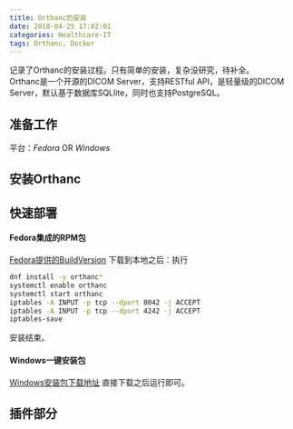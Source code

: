 ```yaml
---
title: Orthanc的安装
date: 2018-04-25 17:02:01
categories: Healthcare-IT
tags: Orthanc, Docker
---
```


记录了Orthanc的安装过程。只有简单的安装，复杂没研究，待补全。  
Orthanc是一个开源的DICOM Server，支持RESTful API，是轻量级的DICOM Server，默认基于数据库SQLlite，同时也支持PostgreSQL。

## 准备工作
  平台：*Fedora* OR *Windows*  

## 安装Orthanc

## 快速部署
#### Fedora集成的RPM包
[Fedora提供的BuildVersion](https://koji.fedoraproject.org/koji/rpminfo?rpmID=11215099)
下载到本地之后：执行  
```bash
dnf install -y orthanc*
systemctl enable orthanc
systemctl start orthanc
iptables -A INPUT -p tcp --dport 8042 -j ACCEPT
iptables -A INPUT -p tcp --dport 4242 -j ACCEPT
iptables-save
```
安装结束。  

#### Windows一键安装包
[Windows安装包下载地址](https://www.orthanc-server.com/download-windows.php)
直接下载之后运行即可。

## 插件部分
